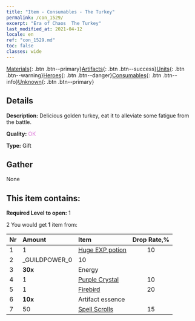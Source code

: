 ```yaml
---
title: "Item - Consumables - The Turkey"
permalink: /con_1529/
excerpt: "Era of Chaos  The Turkey"
last_modified_at: 2021-04-12
locale: en
ref: "con_1529.md"
toc: false
classes: wide
---
```

 [Materials](/){: .btn .btn--primary}[Artifacts](/Artifacts/){: .btn .btn--success}[Units](/Units/){: .btn .btn--warning}[Heroes](/Heroes/){: .btn .btn--danger}[Consumables](/Consumables/){: .btn .btn--info}[Unknown](/Unknown/){: .btn .btn--primary}

## Details
 **Description:** Delicious golden turkey, eat it to alleviate some fatigue from the battle.

 **Quality:** <span style="color: #DA70D6">OK</span>

 **Type:** Gift

## Gather

  None

## This item contains:

 **Required Level to open:** 1

 2 You would get **1** item  from:

  | Nr | Amount |     Item    | Drop Rate,% |
  |:---|:-------|:------------|:---------:|
  | 1 | 1 | [Huge EXP potion](/Items/con_703/) | 10 | 
  | 2 | _GUILDPOWER_0 | 10 | 
  | 3 |  **30x** | Energy |  | 15 | 
  | 4 | 1 | [Purple Crystal](/Items/con_720/) | 10 | 
  | 5 | 1 | [Firebird](/Items/unt_268/) | 20 | 
  | 6 |  **10x** | Artifact essence |  | 20 | 
  | 7 | 50 | [Spell Scrolls](/Items/con_694/) | 15 | 
